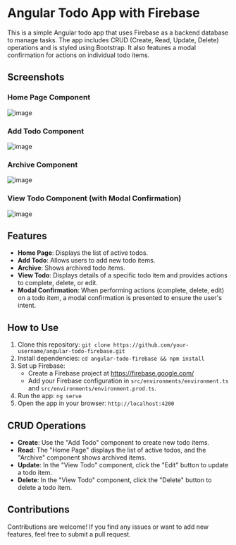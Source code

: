 # Angular Todo App with Firebase

This is a simple Angular todo app that uses Firebase as a backend database to manage tasks. The app includes CRUD (Create, Read, Update, Delete) operations and is styled using Bootstrap. It also features a modal confirmation for actions on individual todo items.

## Screenshots

### Home Page Component
![image](https://github.com/Aphiwe-Makisi/ang-todo-app/assets/103032013/353b34e1-0286-4231-82dd-bdcd624ba880)

### Add Todo Component
![image](https://github.com/Aphiwe-Makisi/ang-todo-app/assets/103032013/9ea82c61-798b-4666-8813-19091e7cc7d4)

### Archive Component
![image](https://github.com/Aphiwe-Makisi/ang-todo-app/assets/103032013/53450dbf-2914-4d43-adea-058351623777)

### View Todo Component (with Modal Confirmation)
![image](https://github.com/Aphiwe-Makisi/ang-todo-app/assets/103032013/7ec0e9b1-3060-4962-94c2-80845e3d95db)

## Features

- **Home Page**: Displays the list of active todos.
- **Add Todo**: Allows users to add new todo items.
- **Archive**: Shows archived todo items.
- **View Todo**: Displays details of a specific todo item and provides actions to complete, delete, or edit.
- **Modal Confirmation**: When performing actions (complete, delete, edit) on a todo item, a modal confirmation is presented to ensure the user's intent.

## How to Use

1. Clone this repository: `git clone https://github.com/your-username/angular-todo-firebase.git`
2. Install dependencies: `cd angular-todo-firebase && npm install`
3. Set up Firebase:
   - Create a Firebase project at https://firebase.google.com/
   - Add your Firebase configuration in `src/environments/environment.ts` and `src/environments/environment.prod.ts`.
4. Run the app: `ng serve`
5. Open the app in your browser: `http://localhost:4200`

## CRUD Operations

- **Create**: Use the "Add Todo" component to create new todo items.
- **Read**: The "Home Page" displays the list of active todos, and the "Archive" component shows archived items.
- **Update**: In the "View Todo" component, click the "Edit" button to update a todo item.
- **Delete**: In the "View Todo" component, click the "Delete" button to delete a todo item.

## Contributions

Contributions are welcome! If you find any issues or want to add new features, feel free to submit a pull request.
